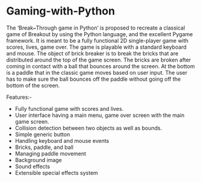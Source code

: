 # Gaming-with-Python
The ‘Break~Through game in Python’ is proposed to recreate a classical game of Breakout by using the Python language, and the excellent Pygame framework. It is meant to be a fully functional 2D single-player game with scores, lives, game over. The game is playable with a standard keyboard and mouse. The object of brick breaker is to break the bricks that are distributed around the top of the game screen. The bricks are broken after coming in contact with a ball that bounces around the screen. At the bottom is a paddle that in the classic game moves based on user input. The user has to make sure the ball bounces off the paddle without going off the bottom of the screen.

Features:- 
- Fully functional game with scores and lives.
- User interface having a main menu, game over screen with the main game screen.
- Collision detection between two objects as well as bounds.
- Simple generic button
- Handling keyboard and mouse events
- Bricks, paddle, and ball
- Managing paddle movement
- Background image
- Sound effects
- Extensible special effects system 
